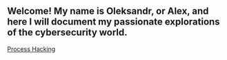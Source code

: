 ## Welcome! My name is Oleksandr, or Alex, and here I will document my passionate explorations of the cybersecurity world.

[Process Hacking](https://prostotin.github.io/cybersec/processHacking)
